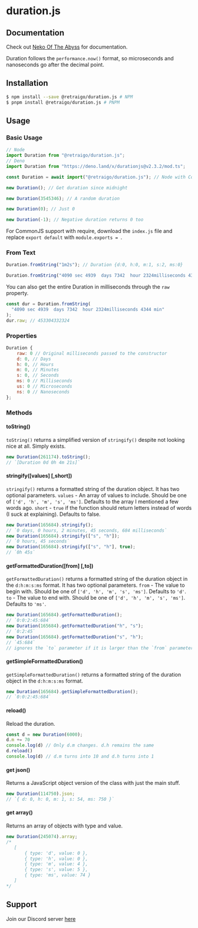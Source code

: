 # duration.js

## Documentation
Check out [Neko Of The Abyss](https://docs.nekooftheabyss.moe) for documentation.

Duration follows the `performance.now()` format, so microseconds and nanoseconds go after the decimal point.

## Installation

```bash
$ npm install --save @retraigo/duration.js # NPM
$ pnpm install @retraigo/duration.js # PNPM
```

## Usage

### Basic Usage

```js
// Node
import Duration from "@retraigo/duration.js"; 
// Deno
import Duration from "https://deno.land/x/durationjs@v2.3.2/mod.ts"; 

const Duration = await import("@retraigo/duration.js"); // Node with CommonJS

new Duration(); // Get duration since midnight

new Duration(3545346); // A random duration

new Duration(0); // Just 0

new Duration(-1); // Negative duration returns 0 too
```

For CommonJS support with require, download the `index.js` file and replace `export default` with `module.exports = `.

### From Text

```js
Duration.fromString("1m2s"); // Duration {d:0, h:0, m:1, s:2, ms:0}

Duration.fromString("4090 sec 4939  days 7342  hour 2324milliseconds 4344 min"); // // Duration {d: 5246, h: 13, m: 52, s: 12, ms: 324 }
```

You can also get the entire Duration in milliseconds through the `raw` property.

```js
const dur = Duration.fromString(
  "4090 sec 4939  days 7342  hour 2324milliseconds 4344 min"
);
dur.raw; // 453304332324
```

### Properties

```js
Duration {
    raw: 0 // Original milliseconds passed to the constructor
    d: 0, // Days
    h: 0, // Hours
    m: 0, // Minutes
    s: 0, // Seconds
    ms: 0 // Milliseconds
    us: 0 // Microseconds
    ns: 0 // Nanoseconds
};
```

### Methods

#### toString()

`toString()` returns a simplified version of `stringify()` despite not looking nice at all. Simply exists.

```js
new Duration(261174).toString();
// `[Duration 0d 0h 4m 21s]`
```

#### stringify([values] [,short])

`stringify()` returns a formatted string of the duration object. It has two optional parameters.
`values` - An array of values to include. Should be one of `['d', 'h', 'm', 's', 'ms']`. Defaults to the array I mentioned a few words ago.
`short` - `true` if the function should return letters instead of words (I suck at explaining). Defaults to false.

```js
new Duration(165684).stringify();
// `0 days, 0 hours, 2 minutes, 45 seconds, 684 milliseconds`
new Duration(165684).stringify(["s", "h"]);
// `0 hours, 45 seconds`
new Duration(165684).stringify(["s", "h"], true);
// `0h 45s`
```

#### getFormattedDuration([from] [,to])

`getFormattedDuration()` returns a formatted string of the duration object in the `d:h:m:s:ms` format. It has two optional parameters.
`from` - The value to begin with. Should be one of `['d', 'h', 'm', 's', 'ms']`. Defaults to `'d'`.
`to` - The value to end with. Should be one of `['d', 'h', 'm', 's', 'ms']`. Defaults to `'ms'`.

```js
new Duration(165684).getFormattedDuration();
// `0:0:2:45:684`
new Duration(165684).getFormattedDuration("h", "s");
// `0:2:45`
new Duration(165684).getFormattedDuration("s", "h");
// `45:684`
// ignores the `to` parameter if it is larger than the `from` parameter
```

#### getSimpleFormattedDuration()

`getSimpleFormattedDuration()` returns a formatted string of the duration object in the `d:h:m:s:ms` format.

```js
new Duration(165684).getSimpleFormattedDuration();
// `0:0:2:45:684`
```

#### reload()

Reload the duration.

```js
const d = new Duration(6000);
d.m += 70
console.log(d) // Only d.m changes. d.h remains the same
d.reload()
console.log(d) // d.m turns into 10 and d.h turns into 1
```

#### get json()

Returns a JavaScript object version of the class with just the main stuff.

```js
new Duration(114750).json;
// `{ d: 0, h: 0, m: 1, s: 54, ms: 750 }`
```

#### get array()

Returns an array of objects with type and value.

```js
new Duration(245074).array;
/* 
   [
       { type: 'd', value: 0 },
       { type: 'h', value: 0 },
       { type: 'm', value: 4 },
       { type: 's', value: 5 },
       { type: 'ms', value: 74 }
   ]
*/
```


## Support
Join our Discord server [here](https://discord.gg/A69vvdK)